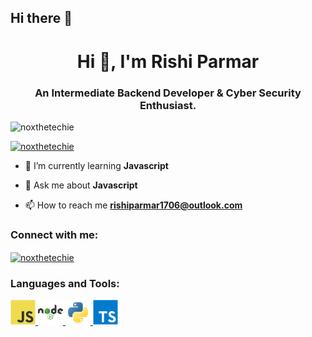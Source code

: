 ## Hi there 👋

<h1 align="center">Hi 👋, I'm Rishi Parmar</h1>
<h3 align="center">An Intermediate Backend Developer & Cyber Security Enthusiast.</h3>

<p align="left"> <img src="https://komarev.com/ghpvc/?username=noxthetechie&label=Profile%20views&color=0e75b6&style=flat" alt="noxthetechie" /> </p>

<p align="left"> <a href="https://github.com/ryo-ma/github-profile-trophy"><img src="https://github-profile-trophy.vercel.app/?username=noxthetechie" alt="noxthetechie" /></a> </p>

- 🌱 I’m currently learning **Javascript**

- 💬 Ask me about **Javascript**

- 📫 How to reach me **rishiparmar1706@outlook.com**

<h3 align="left">Connect with me:</h3>
<p align="left">
<a href="https://instagram.com/noxthetechie" target="blank"><img align="center" src="https://raw.githubusercontent.com/rahuldkjain/github-profile-readme-generator/master/src/images/icons/Social/instagram.svg" alt="noxthetechie" height="30" width="40" /></a>
</p>

<h3 align="left">Languages and Tools:</h3>
<p align="left"> <a href="https://developer.mozilla.org/en-US/docs/Web/JavaScript" target="_blank" rel="noreferrer"> <img src="https://raw.githubusercontent.com/devicons/devicon/master/icons/javascript/javascript-original.svg" alt="javascript" width="40" height="40"/> </a> <a href="https://nodejs.org" target="_blank" rel="noreferrer"> <img src="https://raw.githubusercontent.com/devicons/devicon/master/icons/nodejs/nodejs-original-wordmark.svg" alt="nodejs" width="40" height="40"/> </a> <a href="https://www.python.org" target="_blank" rel="noreferrer"> <img src="https://raw.githubusercontent.com/devicons/devicon/master/icons/python/python-original.svg" alt="python" width="40" height="40"/> </a> <a href="https://www.typescriptlang.org/" target="_blank" rel="noreferrer"> <img src="https://raw.githubusercontent.com/devicons/devicon/master/icons/typescript/typescript-original.svg" alt="typescript" width="40" height="40"/> </a> </p>
